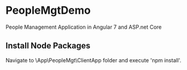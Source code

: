 # PeopleMgtDemo
People Management Application in Angular 7 and ASP.net Core

## Install Node Packages

Navigate to \\App\PeopleMgt\ClientApp folder and execute 'npm install'.
